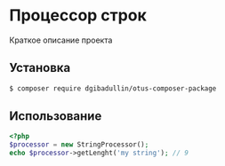 # Процессор строк 

Краткое описание проекта 
 
## Установка 

```bash 
$ composer require dgibadullin/otus-composer-package
```
## Использование

```php
<?php 
$processor = new StringProcessor();
echo $processor->getLenght('my string'); // 9
```